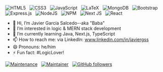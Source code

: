 ![HTML5](https://img.shields.io/badge/html5-%23E34F26.svg?style=for-the-badge&logo=html5&logoColor=white) &nbsp; 	![CSS3](https://img.shields.io/badge/css3-%231572B6.svg?style=for-the-badge&logo=css3&logoColor=white) &nbsp; ![JavaScript](https://img.shields.io/badge/javascript-%23323330.svg?style=for-the-badge&logo=javascript&logoColor=%23F7DF1E) &nbsp; ![LaTeX](https://img.shields.io/badge/latex-%23008080.svg?style=for-the-badge&logo=latex&logoColor=white) &nbsp; ![MongoDB](https://img.shields.io/badge/MongoDB-%234ea94b.svg?style=for-the-badge&logo=mongodb&logoColor=white) &nbsp; ![Bootstrap](https://img.shields.io/badge/bootstrap-%238511FA.svg?style=for-the-badge&logo=bootstrap&logoColor=white) &nbsp; ![Express.js](https://img.shields.io/badge/express.js-%23404d59.svg?style=for-the-badge&logo=express&logoColor=%2361DAFB) &nbsp; ![NodeJS](https://img.shields.io/badge/node.js-6DA55F?style=for-the-badge&logo=node.js&logoColor=white) &nbsp; ![NPM](https://img.shields.io/badge/NPM-%23CB3837.svg?style=for-the-badge&logo=npm&logoColor=white) &nbsp; ![Next JS](https://img.shields.io/badge/Next-black?style=for-the-badge&logo=next.js&logoColor=white) &nbsp; ![React](https://img.shields.io/badge/react-%2320232a.svg?style=for-the-badge&logo=react&logoColor=%2361DAFB)

- 👋 Hi, I’m Javier García Salcedo--aka "Baba"
- 👀 I’m interested in logic & MERN stack development
- 🌱 I’m currently learning Java, Next.js, TypeScript
- 📫 How to reach me: via LinkedIn: www.linkedin.com/in/javiergss
- 😄 Pronouns: he/him
- ⚡ Fun fact: #LogicLover!

[![Maintenance](https://img.shields.io/badge/Maintained%3F-yes-green.svg)](https://GitHub.com/JavierGSS) &nbsp; [![Maintainer](https://img.shields.io/badge/Maintainer-JavierGSS-blue)](https://www.linkedin.com/in/javiergss) &nbsp; [![GitHub followers](https://img.shields.io/github/followers/JavierGSS.svg?style=social&label=Follow&maxAge=2592000)](https://github.com/JavierGSS?tab=followers)


<!---
JavierGSS/JavierGSS is a ✨ special ✨ repository because its `README.md` (this file) appears on your GitHub profile.
You can click the Preview link to take a look at your changes.
--->
